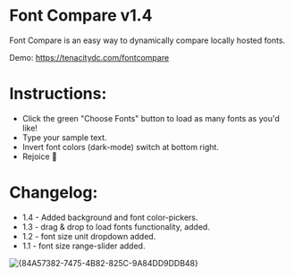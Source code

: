 # Font Compare v1.4

Font Compare is an easy way to dynamically compare locally hosted fonts.

Demo: https://tenacitydc.com/fontcompare

# Instructions:

- Click the green "Choose Fonts" button to load as many fonts as you'd like!
- Type your sample text.
- Invert font colors (dark-mode) switch at bottom right.
- Rejoice 🎉

# Changelog:

- 1.4 - Added background and font color-pickers.
- 1.3 - drag & drop to load fonts functionality, added.
- 1.2 - font size unit dropdown added.
- 1.1 - font size range-slider added.

![{84A57382-7475-4B82-825C-9A84DD9DDB48}](https://github.com/user-attachments/assets/31558a94-af6e-45bc-a563-fc55e530fa7f)


